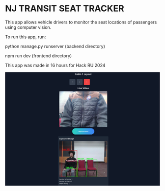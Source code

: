 # NJ TRANSIT SEAT TRACKER

This app allows vehicle drivers to monitor the seat locations of passengers using computer vision.

To run this app, run:

python manage.py runserver (backend directory)

npm run dev (frontend directory)


This app was made in 16 hours for Hack RU 2024


![screenshot](media/test.png)